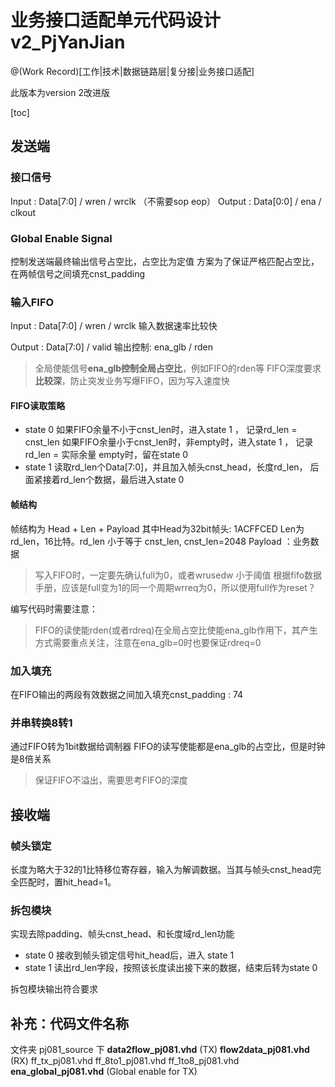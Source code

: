 # 业务接口适配单元代码设计v2_PjYanJian
@(Work Record)[工作|技术|数据链路层|复分接|业务接口适配]

此版本为version 2改进版

[toc]

## 发送端
### 接口信号
Input :   Data[7:0]   / wren  / wrclk （不需要sop eop）
Output :   Data[0:0] / ena / clkout

### Global Enable Signal 
控制发送端最终输出信号占空比，占空比为定值
方案为了保证严格匹配占空比，在两帧信号之间填充cnst_padding

### 输入FIFO
Input :  Data[7:0]   / wren  / wrclk 
输入数据速率比较快

Output :  Data[7:0] / valid
输出控制:   ena_glb / rden 

> 全局使能信号**ena_glb控制全局占空比**，例如FIFO的rden等
> FIFO深度要求**比较深**，防止突发业务写爆FIFO，因为写入速度快

#### FIFO读取策略
- state 0
如果FIFO余量不小于cnst_len时，进入state 1 ， 记录rd_len = cnst_len
如果FIFO余量小于cnst_len时，非empty时，进入state 1 ， 记录rd_len = 实际余量
empty时，留在state 0
- state 1
读取rd_len个Data[7:0]，并且加入帧头cnst_head，长度rd_len， 后面紧接着rd_len个数据，最后进入state 0

#### 帧结构
帧结构为 Head + Len + Payload
其中Head为32bit帧头: 1ACFFCED
Len为rd_len，16比特。rd_len 小于等于 cnst_len, cnst_len=2048 
Payload ：业务数据

> 写入FIFO时，一定要先确认full为0，或者wrusedw 小于阈值
> 根据fifo数据手册，应该是full变为1的同一个周期wrreq为0，所以使用full作为reset？

编写代码时需要注意：
> FIFO的读使能rden(或者rdreq)在全局占空比使能ena_glb作用下，其产生方式需要重点关注，注意在ena_glb=0时也要保证rdreq=0

### 加入填充
在FIFO输出的两段有效数据之间加入填充cnst_padding : 74

### 并串转换8转1
通过FIFO转为1bit数据给调制器
FIFO的读写使能都是ena_glb的占空比，但是时钟是8倍关系
> 保证FIFO不溢出，需要思考FIFO的深度 

## 接收端
### 帧头锁定
长度为略大于32的1比特移位寄存器，输入为解调数据。当其与帧头cnst_head完全匹配时，置hit_head=1。

### 拆包模块
实现去除padding、帧头cnst_head、和长度域rd_len功能
- state 0
接收到帧头锁定信号hit_head后，进入 state 1
- state 1
读出rd_len字段，按照该长度读出接下来的数据，结束后转为state 0

拆包模块输出符合要求


## 补充：代码文件名称
文件夹 pj081_source 下
**data2flow_pj081.vhd**    (TX)
**flow2data_pj081.vhd**    (RX)
ff_tx_pj081.vhd
ff_8to1_pj081.vhd
ff_1to8_pj081.vhd
**ena_global_pj081.vhd**   (Global enable for TX)